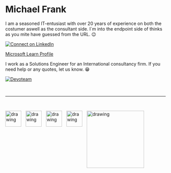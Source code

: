 # Michael Frank

I am a seasoned IT-entusiast with over 20 years of experience on both the costumer aswell as the consultant side.
I´m into the endpoint side of thinks as you mite have guessed from the URL. :wink:

[![Connect on LinkedIn](https://camo.githubusercontent.com/8f98e3b61b0da5c27840993910262b51ccea010d137c4ce6d2f17ce846a703df/68747470733a2f2f696d672e736869656c64732e696f2f62616467652f436f6e6e656374206f6e204c696e6b6564496e2d626c75653f7374796c653d666f722d7468652d6261646765266c6f676f3d6c696e6b6564696e266c6f676f436f6c6f723d7768697465 'LinkedIn: Michael Frank')](https://www.linkedin.com/in/michael-frank-26b86222b)

[Microsoft Learn Profile](https://learn.microsoft.com/en-us/users/michaelfrank-1121/credentials)

I work as a Solutions Engineer for an International consultancy firm. If you need help or any quotes, let us know. :grin:

[![Devoteam](https://www.devoteam.com/wp-content/themes/lsac-devoteam/assets/images/logo-devoteam.svg 'Devoteam')](https://mcloud.devoteam.com)

<p>&nbsp;</p>



---
<p>&nbsp;</p>
<img src="https://learn.microsoft.com/media/learn/certification/badges/microsoft-certified-associate-badge.svg" style="float: left; margin-right: 1em" alt="drawing" width="50"/>
<img src="https://learn.microsoft.com/media/learn/certification/badges/microsoft-certified-fundamentals-badge.svg" style="float: left; margin-right: 1em" alt="drawing" width="50"/>
<img src="https://learn.microsoft.com/en-us/media/profile/zero-state-applied-skills.svg?branch=main" style="float: left; margin-right: 1em" alt="drawing" width="50"/>
<img src="https://learn.microsoft.com/media/learn/certification/badges/microsoft-certified-specialty-badge.svg" style="float: left; margin-right: 1em" alt="drawing" width="50"/>
<img src="https://getnerdio.com/wp-content/uploads/2023/10/nme-200.jpg" style="float: left; margin-right: 1em" alt="drawing" width="180"/>
